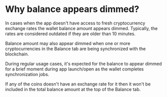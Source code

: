# Why balance appears dimmed?

In cases when the app doesn't have access to fresh cryptocurrency exchange rates the wallet balance amount appears dimmed. Typically, the rates are considered outdated if they are older than 10 minutes.

Balance amount may also appear dimmed when one or more cryptocurrencies in the Balance tab are being synchronized with the blockchain.

During regular usage cases, it's expected for the balance to appear dimmed for a brief moment during app launch/open as the wallet completes synchronization jobs.

If any of the coins doesn't have an exchange rate for it then it won't be included in the total balance amount at the top of the Balance tab.

